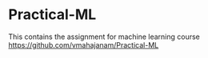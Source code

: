 # Practical-ML
This contains the assignment for machine learning course
https://github.com/vmahajanam/Practical-ML
